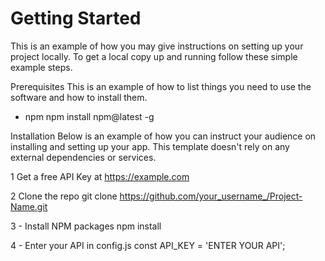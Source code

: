 # Getting Started
This is an example of how you may give instructions on setting up your project locally. To get a local copy up and running follow these simple example steps.

Prerequisites
This is an example of how to list things you need to use the software and how to install them.
* npm
npm install npm@latest -g

Installation
Below is an example of how you can instruct your audience on installing and setting up your app.
This template doesn't rely on any external dependencies or services.

1  Get a free API Key at https://example.com

2  Clone the repo
  git clone https://github.com/your_username_/Project-Name.git
  
3 - Install NPM packages
npm install

4 - Enter your API in config.js
const API_KEY = 'ENTER YOUR API';

